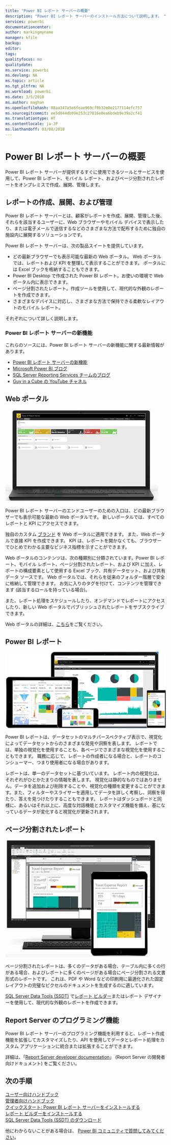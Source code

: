 ```yaml
---
title: "Power BI レポート サーバーの概要"
description: "Power BI レポート サーバーのインストール方法について説明します。 "
services: powerbi
documentationcenter: 
author: markingmyname
manager: kfile
backup: 
editor: 
tags: 
qualityfocus: no
qualitydate: 
ms.service: powerbi
ms.devlang: NA
ms.topic: article
ms.tgt_pltfrm: NA
ms.workload: powerbi
ms.date: 3/5/2018
ms.author: maghan
ms.openlocfilehash: 88aa347a5e6feae969cf9b32e0e2177114efc757
ms.sourcegitcommit: ee5d044db99e253c27816e0ea6bdeb9e39a2cf41
ms.translationtype: HT
ms.contentlocale: ja-JP
ms.lasthandoff: 03/08/2018
---
```

# <a name="get-started-with-power-bi-report-server"></a>Power BI レポート サーバーの概要
Power BI レポート サーバーが提供するすぐに使用できるツールとサービスを使用して、Power BI レポート、モバイル レポート、およびページ分割されたレポートをオンプレミスで作成、展開、管理します。

## <a name="create-deploy-and-manage-reports"></a>レポートの作成、展開、および管理
Power BI レポート サーバーとは、顧客がレポートを作成、展開、管理した後、それらを該当するユーザーに、Web ブラウザーやモバイル デバイスで表示したり、または電子メールで送信するなどのさまざまな方法で配布するために独自の施設内に展開するソリューションです。

Power BI レポート サーバーは、次の製品スイートを提供しています。

* どの最新ブラウザーでも表示可能な最新の Web ポータル。 Web ポータルでは、レポートおよび KPI を整理して表示することができます。 ポータルには Excel ブックを格納することもできます。
* Power BI Desktop で作成された Power BI レポート。お使いの環境で Web ポータル内に表示できます。
* ページ分割されたレポート。作成ツールを使用して、現代的な外観のレポートを作成できます。
* さまざまなデバイスに対応し、さまざまな方法で保持できる柔軟なレイアウトのモバイル レポート。

それぞれについて詳しく説明します。

### <a name="whats-new-in-power-bi-report-server"></a>Power BI レポート サーバーの新機能
これらのソースには、Power BI レポート サーバーの新機能に関する最新情報があります。

* [Power BI レポート サーバーの新機能](whats-new.md)
* [Microsoft Power BI ブログ](https://powerbi.microsoft.com/blog/)
* [SQL Server Reporting Services チームのブログ](https://blogs.msdn.microsoft.com/sqlrsteamblog/)
* [Guy in a Cube の YouTube チャネル](https://aka.ms/guyinacube)

## <a name="web-portal"></a>Web ポータル
![](media/get-started/web-portal.png)

Power BI レポート サーバーのエンドユーザーのための入口は、どの最新ブラウザーでも表示可能な最新の Web ポータルです。 新しいポータルでは、すべてのレポートと KPI にアクセスできます。

独自のカスタム [ブランド](https://docs.microsoft.com/sql/reporting-services/branding-the-web-portal) を Web ポータルに適用できます。 また、Web ポータルで直接 KPI を作成できます。 KPI は、レポートを開かなくても、ブラウザーでひとめでわかる主要なビジネス指標を示すことができます。

Web ポータルのコンテンツは、次の種類別に分類されています。Power BI レポート、モバイル レポート、ページ分割されたレポート、および KPI に加え、レポートの構成要素として使用する Excel ブック、共有データセット、および共有データ ソースです。 Web ポータルでは、それらを従来のフォルダー階層で安全に格納して管理できます。 お気に入りのタグを付けて、コンテンツを管理できます (該当するロールを持っている場合)。

また、レポート処理をスケジュールしたり、オンデマンドでレポートにアクセスしたり、新しい Web ポータルでパブリッシュされたレポートをサブスクライブできます。

Web ポータルの詳細は、[こちら](https://docs.microsoft.com/sql/reporting-services/web-portal-ssrs-native-mode)をご覧ください。

## <a name="power-bi-reports"></a>Power BI レポート
![](media/get-started/powerbi-reports.png)

Power BI レポートは、データセットのマルチパースペクティブ表示で、視覚化によってデータセットからのさまざまな発見や洞察を表します。  レポートでは、単独の視覚化を使用することも、各ページでさまざまな視覚化を使用することもできます。 職務に応じて、レポートの作成者になる場合と、レポートのコンシューマー、つまり使用者になる場合があります。

レポートは、単一のデータセットに基づいています。 レポート内の視覚化は、それぞれがひとかたまりの情報を表します。 視覚化は静的なものではありません。データを追加および削除することや、視覚化の種類を変更することができます。また、フィルターやスライサーを適用してデータを詳しく考察し、洞察を得たり、答えを見つけたりすることもできます。 レポートはダッシュボードと同様に、あるいはそれ以上に、高度な対話機能とカスタマイズ機能を備え、基になっているデータが変化すると視覚化が更新されます。

## <a name="paginated-reports"></a>ページ分割されたレポート
![](media/get-started/paginated-reports.png)

ページ分割されたレポートは、多くのデータがある場合、テーブル内に多くの行がある場合、およびレポートに多くのページがある場合にページ分割される文書形式のレポートです。 これは、PDF や Word などの印刷用に最適化された固定レイアウトの完璧なピクセルのドキュメントを生成するのに適しています。

[SQL Server Data Tools (SSDT)](https://docs.microsoft.com/sql/reporting-services/tools/reporting-services-in-sql-server-data-tools-ssdt) で[レポート ビルダー](https://docs.microsoft.com/sql/reporting-services/report-builder/report-builder-in-sql-server-2016)またはレポート デザイナーを使用して、現代的な外観のレポートを作成できます。

## <a name="report-server-programming-features"></a>Report Server のプログラミング機能
Power BI レポート サーバーのプログラミング機能を利用すると、レポート作成機能を拡張してカスタマイズしたり、API を使用してデータとレポート処理をカスタム アプリケーションに統合または拡張することができます。

詳細は、「[Report Server developer documentation](https://docs.microsoft.com/sql/reporting-services/reporting-services-developer-documentation)」 (Report Server の開発者向けドキュメント) をご覧ください。

## <a name="next-steps"></a>次の手順
[ユーザー向けハンドブック](user-handbook-overview.md)  
[管理者向けハンドブック](admin-handbook-overview.md)  
[クイックスタート: Power BI レポート サーバーをインストールする](quickstart-install-report-server.md)  
[レポート ビルダーをインストールする](https://docs.microsoft.com/sql/reporting-services/install-windows/install-report-builder)  
[SQL Server Data Tools (SSDT) のダウンロード](http://go.microsoft.com/fwlink/?LinkID=616714)

他にわからないことがある場合は、 [Power BI コミュニティで質問してみてください](https://community.powerbi.com/)。


